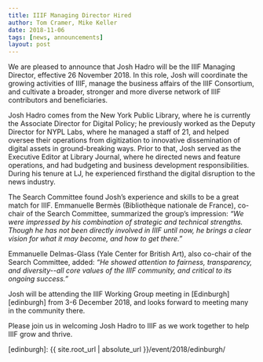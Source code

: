 ```yaml
---
title: IIIF Managing Director Hired
author: Tom Cramer, Mike Keller
date: 2018-11-06
tags: [news, announcements]
layout: post
---
```


We are pleased to announce that Josh Hadro will be the IIIF Managing Director, effective 26 November 2018. In this role, Josh will coordinate the growing activities of IIIF, manage the business affairs of the IIIF Consortium, and cultivate a broader, stronger and more diverse network of IIIF contributors and beneficiaries.  

Josh Hadro comes from the New York Public Library, where he is currently the Associate Director for Digital Policy; he previously worked as the Deputy Director for NYPL Labs, where he managed a staff of 21, and helped oversee their operations from digitization to innovative dissemination of digital assets in ground-breaking ways. Prior to that, Josh served as the Executive Editor at Library Journal, where he directed news and feature operations, and had budgeting and business development responsibilities. During his tenure at LJ, he experienced firsthand the digital disruption to the news industry.

The Search Committee found Josh’s experience and skills to be a great match for IIIF. Emmanuelle Bermès (Bibliothèque nationale de France), co-chair of the Search Committee, summarized the group’s impression: _“We were impressed by his combination of strategic and technical strengths. Though he has not been directly involved in IIIF until now, he brings a clear vision for what it may become, and how to get there.”_

Emmanuelle Delmas-Glass (Yale Center for British Art), also co-chair of the Search Committee, added: _“He showed attention to fairness, transparency, and diversity--all core values of the IIIF community, and critical to its ongoing success.”_

Josh will be attending the IIIF Working Group meeting in [Edinburgh][edinburgh] from 3-6 December 2018, and looks forward to meeting many in the community there.

Please join us in welcoming Josh Hadro to IIIF as we work together to help IIIF grow and thrive.

[edinburgh]: {{ site.root_url | absolute_url }}/event/2018/edinburgh/
